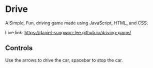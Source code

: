# Drive

A Simple, Fun, driving game made using JavaScript, HTML, and CSS.

Live link: https://daniel-sungwon-lee.github.io/driving-game/

## Controls

Use the arrows to drive the car, spacebar to stop the car.
